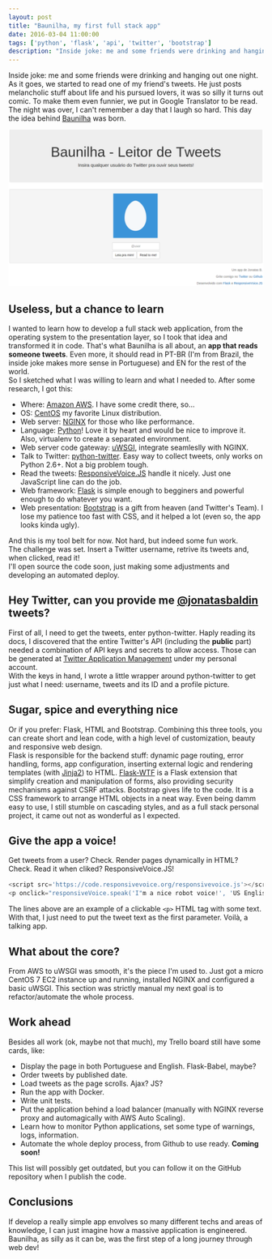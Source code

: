 ```yaml
---
layout: post
title: "Baunilha, my first full stack app"
date: 2016-03-04 11:00:00
tags: ['python', 'flask', 'api', 'twitter', 'bootstrap']
description: "Inside joke: me and some friends were drinking and hanging out one night. As it goes, we started to read one of my friend's tweets. He just posts melancholic stuff about life and his pursued lovers, it was so silly it turns out comic. To make them even funnier, we put in Google Translator to be read. The night was over, I can't remember a day that I laugh so hard. This day the idea behind Baunilha was born."
---
```


Inside joke: me and some friends were drinking and hanging out one night. As it goes, we started to read one of my friend's tweets. He just posts melancholic stuff about life and his pursued lovers, it was so silly it turns out comic. To make them even funnier, we put in Google Translator to be read. The night was over, I can't remember a day that I laugh so hard. This day the idea behind [Baunilha](http://baunilha.deployeveryday.com) was born.


<a href="http://baunilha.deployeveryday.com">![Bunilha Index Page](/img/baunilha_index.png)</a>


## Useless, but a chance to learn
I wanted to learn how to develop a full stack web application, from the operating system to the presentation layer, so I took that idea and transformed it in code. That's what Baunilha is all about, an **app that reads someone tweets**. Even more, it should read in PT-BR (I'm from Brazil, the inside joke makes more sense in Portuguese) and EN for the rest of the world.     
So I sketched what I was willing to learn and what I needed to. After some research, I got this:

* Where: [Amazon AWS](https://aws.amazon.com). I have some credit there, so...
* OS: [CentOS](https://www.centos.org/) my favorite Linux distribution.
* Web server: [NGINX](http://nginx.org/) for those who like performance.
* Language: [Python](https://www.python.org/)! Love it by heart and would be nice to improve it. Also, virtualenv to create a separated environment.
* Web server code gateway: [uWSGI](https://uwsgi-docs.readthedocs.org/), integrate seamleslly with NGINX.
* Talk to Twitter: [python-twitter](https://github.com/bear/python-twitter). Easy way to collect tweets, only works on Python 2.6+. Not a big problem tough.
* Read the tweets: [ResponsiveVoice.JS](http://responsivevoice.org) handle it nicely. Just one JavaScript line can do the job.
* Web framework: [Flask](http://flask.pocoo.org/) is simple enough to begginers and powerful enough to do whatever you want.
* Web presentation: [Bootstrap](http://getbootstrap.com/) is a gift from heaven (and Twitter's Team). I lose my patience too fast with CSS, and it helped a lot (even so, the app looks kinda ugly).

And this is my tool belt for now. Not hard, but indeed some fun work.     
The challenge was set. Insert a Twitter username, retrive its tweets and, when clicked, read it!    
I'll open source the code soon, just making some adjustments and developing an automated deploy.

## Hey Twitter, can you provide me [@jonatasbaldin](https://twitter.com) tweets?
First of all, I need to get the tweets, enter python-twitter. Haply reading its docs, I discovered that the entire Twitter's API (including the **public** part) needed a combination of API keys and secrets to allow access. Those can be generated at [Twitter Application Management](https://apps.twitter.com/) under my personal account.     
With the keys in hand, I wrote a little wrapper around python-twitter to get just what I need: username, tweets and its ID and a profile picture.

## Sugar, spice and everything nice
Or if you prefer: Flask, HTML and Bootstrap. Combining this three tools, you can create short and lean code, with a high level of customization, beauty and responsive web design.    
Flask is responsible for the backend stuff: dynamic page routing, error handling, forms, app configuration, inserting external logic and rendering templates (with [Jinja2](http://jinja.pocoo.org/)) to HTML. [Flask-WTF](https://flask-wtf.readthedocs.org) is a Flask extension that simplify creation and manipulation of forms, also providing security mechanisms against CSRF attacks.
Bootstrap gives life to the code. It is a CSS framework to arrange HTML objects in a neat way. Even being damm easy to use, I still stumble on cascading styles, and as a full stack personal project, it came out not as wonderful as I expected.

## Give the app a voice!
Get tweets from a user? Check. Render pages dynamically in HTML? Check. Read it when cliked? ResponsiveVoice.JS!     

```javascript
<script src='https://code.responsivevoice.org/responsivevoice.js'></script>
<p onclick="responsiveVoice.speak('I"m a nice robot voice!', 'US English Female');">
```

The lines above are an example of a clickable `<p>` HTML tag with some text. With that, I just need to put the tweet text as the first parameter. Voilà, a talking app.

## What about the core?
From AWS to uWSGI was smooth, it's the piece I'm used to. Just got a micro CentOS 7 EC2 instance up and running, installed NGINX and configured a basic uWSGI. This section was strictly manual my next goal is to refactor/automate the whole process.

## Work ahead
Besides all work (ok, maybe not that much), my Trello board still have some cards, like:

* Display the page in both Portuguese and English. Flask-Babel, maybe?
* Order tweets by published date.
* Load tweets as the page scrolls. Ajax? JS?
* Run the app with Docker.
* Write unit tests.
* Put the application behind a load balancer (manually with NGINX reverse proxy and automagically with AWS Auto Scaling).
* Learn how to monitor Python applications, set some type of warnings, logs, information.
* Automate the whole deploy process, from Github to use ready. **Coming soon!**

This list will possibly get outdated, but you can follow it on the GitHub repository when I publish the code.

## Conclusions
If develop a really simple app envolves so many different techs and areas of knowledge, I can just imagine how a massive application is engineered. Baunilha, as silly as it can be,  was the first step of a long journey through web dev!
